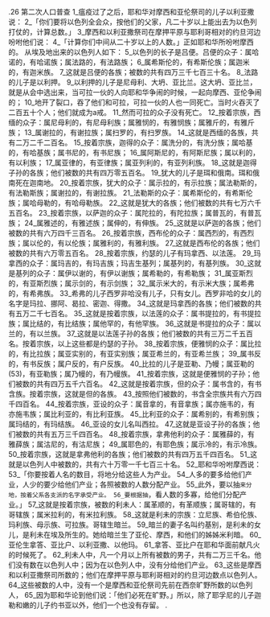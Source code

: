 .26 
第二次人口普查 
1_瘟疫过了之后，耶和华对摩西和亚伦祭司的儿子以利亚撒说： 2_「你们要将以色列全会众，按他们的父家，凡二十岁以上能出去为以色列打仗的，计算总数。」 3_摩西和以利亚撒祭司在摩押平原与耶利哥相对的约旦河边吩咐他们说： 4_「计算你们中间从二十岁以上的人数。」正如耶和华所吩咐摩西的。 
从埃及地出来的以色列人如下： 5_以色列的长子是吕便。吕便的众子：属哈诺的，有哈诺族；属法路的，有法路族； 6_属希斯伦的，有希斯伦族；属迦米的，有迦米族。 7_这就是吕便的各族；被数的共有四万三千七百三十名。 8_法路的儿子是以利押。 9_以利押的儿子是尼母利、大坍、亚比兰。这大坍、亚比兰，就是从会中选出来，当可拉一伙的人向耶和华争闹的时候，一起向摩西、亚伦争闹的； 10_地开了裂口，吞了他们和可拉，可拉一伙的人也一同死亡。当时火吞灭了二百五十个人；他们就成为a戒。 11_然而可拉的众子没有死亡。 
12_按着宗族，西缅的众子：属尼母利的，有尼母利族；属雅悯的，有雅悯族；属雅斤的，有雅斤族； 13_属谢拉的，有谢拉族；属扫罗的，有扫罗族。 14_这就是西缅的各族，共有二万二千二百名。 
15_按着宗族，迦得的众子：属洗分的，有洗分族；属哈基的，有哈基族；属书尼的，有书尼族； 16_属阿斯尼的，有阿斯尼族；属以利的，有以利族； 17_属亚律的，有亚律族；属亚列利的，有亚列利族。 18_这就是迦得子孙的各族；他们被数的共有四万零五百名。 
19_犹大的儿子是珥和俄南。珥和俄南死在迦南地。 20_按着宗族，犹大的众子：属示拉的，有示拉族；属法勒斯的，有法勒斯族；属谢拉的，有谢拉族。 21_法勒斯的众子：属希斯伦的，有希斯伦族；属哈母勒的，有哈母勒族。 22_这就是犹大的各族；他们被数的共有七万六千五百名。 
23_按着宗族，以萨迦的众子：属陀拉的，有陀拉族；属普瓦的，有普瓦族； 24_属雅述的，有雅述族；属伸的，有伸族。 25_这就是以萨迦的各族；他们被数的共有六万四千三百名。 
26_按着宗族，西布伦的众子：属西烈的，有西烈族；属以伦的，有以伦族；属雅利的，有雅利族。 27_这就是西布伦的各族；他们被数的共有六万零五百名。 
28_按着宗族，约瑟的儿子有玛拿西、以法莲。 29_玛拿西的众子：属玛吉的，有玛吉族；玛吉生基列；属基列的，有基列族。 30_这就是基列的众子：属伊以谢的，有伊以谢族；属希勒的，有希勒族； 31_属亚斯烈的，有亚斯烈族；属示剑的，有示剑族； 32_属示米大的，有示米大族；属希弗的，有希弗族。 33_希弗的儿子西罗非哈没有儿子，只有女儿。西罗非哈的女儿的名字是玛拉、挪阿、曷拉、密迦、得撒。 34_这就是玛拿西的各族；他们被数的共有五万二千七百名。 
35_这就是按着宗族，以法莲的众子：属书提拉的，有书提拉族；属比结的，有比结族；属他罕的，有他罕族。 36_这就是书提拉的众子：属以兰的，有以兰族。 37_这就是以法莲子孙的各族；他们被数的共有三万二千五百名。按着宗族，以上这些都是约瑟的子孙。 
38_按着宗族，便雅悯的众子：属比拉的，有比拉族；属亚实别的，有亚实别族；属亚希兰的，有亚希兰族； 39_属书反的，有书反族；属户反的，有户反族。 40_比拉的儿子是亚勒、乃幔；属亚勒的(53)，有亚勒族；属乃幔的，有乃幔族。 41_按着宗族，这就是便雅悯的子孙；他们被数的共有四万五千六百名。 
42_这就是按着宗族，但的众子：属书含的，有书含族。按着宗族，这就是但的各族。 43_按照他们被数的，书含全宗族共有六万四千四百名。 
44_按着宗族，亚设的众子：属音拿的，有音拿族；属亦施韦的，有亦施韦族；属比利亚的，有比利亚族。 45_比利亚的众子：属希别的，有希别族；属玛结的，有玛结族。 46_亚设的女儿名叫西拉。 47_这就是亚设子孙的各族；他们被数的共有五万三千四百名。 
48_按着宗族，拿弗他利的众子：属雅薛的，有雅薛族；属沽尼的，有沽尼族； 49_属耶色的，有耶色族；属示冷的，有示冷族。 50_按着宗族，这就是拿弗他利的各族；他们被数的共有四万五千四百名。 
51_这就是以色列人中被数的，共有六十万零一千七百三十名。 
52_耶和华吩咐摩西说： 53_「你要按着人名的数目，将地分给这些人为产业。 54_人多的要多给他们产业，人少的要少给他们产业；各照被数的人数分配产业。 55_此外，要以抽`来分地，按着父系各支派的名字承受产业。 56_要根据抽`，看人数的多寡，给他们分配产业。」 
57_这就是按着宗族，被数的利未人：属革顺的，有革顺族；属哥辖的，有哥辖族；属米拉利的，有米拉利族。 58_这就是利未的宗族：立尼族、希伯伦族、玛利族、母示族、可拉族。哥辖生暗兰。 59_暗兰的妻子名叫约基别，是利未的女儿，是利未在埃及所生的。她给暗兰生了亚伦、摩西，和他们的姊姊米利暗。 60_亚伦生拿答、亚比户、以利亚撒、以他玛。 61_拿答、亚比户在耶和华面前献凡火的时候死了。 62_利未人中，凡一个月以上所有被数的男子，共有二万三千名。他们没有数在以色列人中；因为在以色列人中，没有分给他们产业。 
63_这些是摩西和以利亚撒祭司所数的；他们在摩押平原与耶利哥相对的约旦河边数点以色列人。 64_这些被数的人中，没有一个是摩西和亚伦祭司先前在西奈旷野所数的以色列人， 65_因为耶和华论到他们说：「他们必死在旷野。」所以，除了耶孚尼的儿子迦勒和嫩的儿子约书亚以外，他们一个也没有存留。 
. 